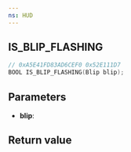 ```yaml
---
ns: HUD
---
```

## IS_BLIP_FLASHING

```c
// 0xA5E41FD83AD6CEF0 0x52E111D7
BOOL IS_BLIP_FLASHING(Blip blip);
```


## Parameters
* **blip**: 

## Return value
